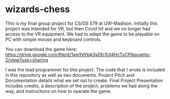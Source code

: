 # wizards-chess
This is my final group project for CS/DS 579 at UW-Madison. Initially this project was intended for VR, but then Covid hit and we no longer had access to the VR equipment. We had to adapt the game to be playable on PC with simple mouse and keyboard controls.

You can download the game here: https://drive.google.com/file/d/1amYeYbA3sDfc1UI4HcTxCPlbpuwtjq-2/view?usp=sharing

I was the lead programmer for this project. The code that I wrote is included in this repository as well as two documents. Project Pitch and Documentation details what we set out to create. Final Project Presentation includes credits, a description of the project, problems we had along the way, and instructions on how to operate the game.

